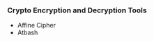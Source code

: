 <h3>Crypto Encryption and Decryption Tools</h3>

<ul>
  <li>Affine Cipher</li>
  <li>Atbash</li>
</ul>
